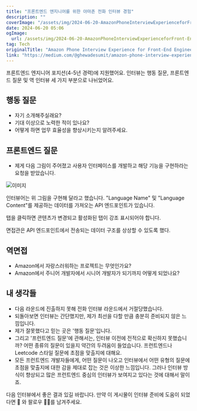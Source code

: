 ```yaml
---
title: "프론트엔드 엔지니어를 위한 아마존 전화 인터뷰 경험"
description: ""
coverImage: "/assets/img/2024-06-20-AmazonPhoneInterviewExperienceforFront-EndEngineer_0.png"
date: 2024-06-20 05:06
ogImage: 
  url: /assets/img/2024-06-20-AmazonPhoneInterviewExperienceforFront-EndEngineer_0.png
tag: Tech
originalTitle: "Amazon Phone Interview Experience for Front-End Engineer"
link: "https://medium.com/@ghewadesumit/amazon-phone-interview-experience-for-front-end-engineer-ba2d429a3ea2"
---
```



프론트엔드 엔지니어 포지션(4-5년 경력)에 지원했어요. 인터뷰는 행동 질문, 프론트엔드 질문 및 역 인터뷰 세 가지 부분으로 나뉘었어요.

## 행동 질문

- 자기 소개해주실래요?
- 기대 이상으로 노력한 적이 있나요?
- 어떻게 하면 업무 효율성을 향상시키는지 알려주세요.

<div class="content-ad"></div>

## 프론트엔드 질문

- 제게 다음 그림이 주어졌고 사용자 인터페이스를 개발하고 해당 기능을 구현하라는 요청을 받았습니다.

![이미지](/assets/img/2024-06-20-AmazonPhoneInterviewExperienceforFront-EndEngineer_0.png)

인터뷰어는 위 그림을 구현해 달라고 했습니다. "Language Name" 및 "Language Content"를 제공하는 데이터를 가져오는 API 엔드포인트가 있습니다.

<div class="content-ad"></div>

탭을 클릭하면 콘텐츠가 변경되고 활성화된 탭이 강조 표시되어야 합니다.

면접관은 API 엔드포인트에서 전송되는 데이터 구조를 상상할 수 있도록 했다.

## 역면접

- Amazon에서 자랑스러워하는 프로젝트는 무엇인가요?
- Amazon에서 주니어 개발자에서 시니어 개발자가 되기까지 어떻게 되었나요?

<div class="content-ad"></div>

## 내 생각들

- 다음 라운드에 진출하지 못해 전화 인터뷰 라운드에서 거절당했습니다.
- 되돌아보면 인터뷰는 간단했지만, 제가 최선을 다할 만큼 충분히 준비되지 않은 느낌입니다.
- 제가 잘못했다고 믿는 곳은 '행동 질문'입니다.
- 그리고 '프런트엔드 질문'에 관해서는, 인터뷰 이전에 전적으로 확신하지 못했습니까? 어떤 종류의 질문이 있을지 약간의 두려움이 들었습니다. 프런트엔드나 Leetcode 스타일 질문에 초점을 맞출지에 대해요.
- 모든 프런트엔드 개발자들에게, 어떤 질문이 나오고 인터뷰에서 어떤 유형의 질문에 초점을 맞출지에 대한 감을 제대로 잡는 것은 이상한 느낌입니다. 그러나 인터뷰 방식이 향상되고 많은 프런트엔드 중심의 인터뷰가 보여지고 있다는 것에 대해서 말이죠.

다음 인터뷰에서 좋은 결과 있길 바랍니다. 만약 이 게시물이 인터뷰 준비에 도움이 되었다면 👏 와 팔로우 🚶‍♂️를 남겨주세요.